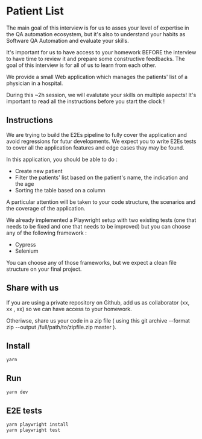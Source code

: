 # Patient List

The main goal of this interview is for us to asses your level of expertise in the QA automation ecosystem, but it's also to understand your habits as Software QA Automation and evaluate your skills. 

It's important for us to have access to your homework BEFORE the interview to have time to review it and prepare some constructive feedbacks. The goal of this interview is for all of us to learn from each other.

We provide a small Web application which manages the patients' list of a physician in a hospital. 

During this ~2h session, we will evalutate your skills on multiple aspects! It's important to read all the instructions before you start the clock !

## Instructions

We are trying to build the E2Es pipeline to fully cover the application and avoid regressions for futur developments. We expect you to write E2Es tests to cover all the application features and edge cases thay may be found. 

In this application, you should be able to do : 
- Create new patient
- Filter the patients' list based on the patient's name, the indication and the age
- Sorting the table based on a column


A particular attention will be taken to your code structure, the scenarios and the coverage of the application.


We already implemented a Playwright setup with two existing tests (one that needs to be fixed and one that needs to be improved) but you can choose any of the following framework : 
 - Cypress
 - Selenium

You can choose any of those frameworks, but we expect a clean file structure on your final project.

## Share with us

If you are using a private repository on Github, add us as collaborator (xx, xx , xx) so we can have access to your homework.

Otheriwse, share us your code in a zip file ( using this git archive --format zip --output /full/path/to/zipfile.zip master ).
## Install

`yarn`

## Run

`yarn dev`

## E2E tests

```sh
yarn playwright install
yarn playwright test
```
